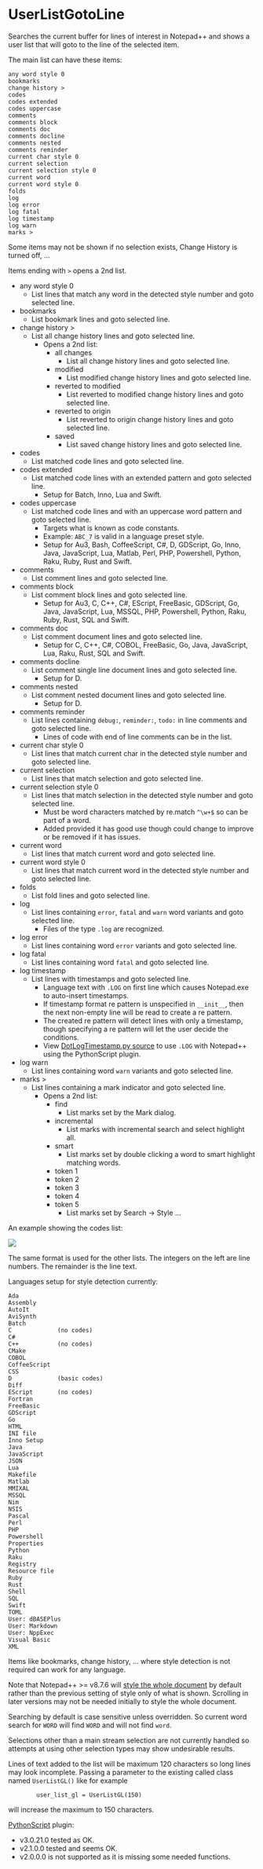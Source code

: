 # UserListGotoLine

Searches the current buffer for lines of interest in Notepad++ and shows a user list that will goto to the line of the selected item.

The main list can have these items:

```
any word style 0
bookmarks
change history >
codes
codes extended
codes uppercase
comments
comments block
comments doc
comments docline
comments nested
comments reminder
current char style 0
current selection
current selection style 0
current word
current word style 0
folds
log
log error
log fatal
log timestamp
log warn
marks >
```

Some items may not be shown if no selection exists, Change History is turned off, ...

Items ending with `>` opens a 2nd list.

 * any word style 0
   * List lines that match any word in the detected style number and goto selected line.
 * bookmarks
   * List bookmark lines and goto selected line.
 * change history >
   * List all change history lines and goto selected line.
     * Opens a 2nd list:
       * all changes
         * List all change history lines and goto selected line.
       * modified
         * List modified change history lines and goto selected line.
       * reverted to modified
         * List reverted to modified change history lines and goto selected line.
       * reverted to origin
         * List reverted to origin change history lines and goto selected line.
       * saved
         * List saved change history lines and goto selected line.
 * codes
   * List matched code lines and goto selected line.
 * codes extended
   * List matched code lines with an extended pattern and goto selected line.
     * Setup for Batch, Inno, Lua and Swift.
 * codes uppercase
   * List matched code lines and with an uppercase word pattern and goto selected line.
     * Targets what is known as code constants.
     * Example: `ABC_7` is valid in a language preset style.
     * Setup for Au3, Bash, CoffeeScript, C#, D, GDScript, Go, Inno, Java, JavaScript, Lua, Matlab, Perl, PHP, Powershell, Python, Raku, Ruby, Rust and Swift.
 * comments
   * List comment lines and goto selected line.
 * comments block
   * List comment block lines and goto selected line.
     * Setup for Au3, C, C++, C#, EScript, FreeBasic, GDScript, Go, Java, JavaScript, Lua, MSSQL, PHP, Powershell, Python, Raku, Ruby, Rust, SQL and Swift.
 * comments doc
   * List comment document lines and goto selected line.
     * Setup for C, C++, C#, COBOL, FreeBasic, Go, Java, JavaScript, Lua, Raku, Rust, SQL and Swift.
 * comments docline
   * List comment single line document lines and goto selected line.
     * Setup for D.
 * comments nested
   * List comment nested document lines and goto selected line.
     * Setup for D.
 * comments reminder
   * List lines containing `debug:`, `reminder:`, `todo:` in line comments and goto selected line.
     * Lines of code with end of line comments can be in the list.
 * current char style 0
   * List lines that match current char in the detected style number and goto selected line.
 * current selection
   * List lines that match selection and goto selected line.
 * current selection style 0
   * List lines that match selection in the detected style number and goto selected line.
     * Must be word characters matched by re.match `^\w+$` so can be part of a word.
     * Added provided it has good use though could change to improve or be removed if it has issues.
 * current word
   * List lines that match current word and goto selected line.
 * current word style 0
   * List lines that match current word in the detected style number and goto selected line.
 * folds
   * List fold lines and goto selected line.
 * log
   * List lines containing `error`, `fatal` and `warn` word variants and goto selected line.
     * Files of the type `.log` are recognized.
 * log error
   * List lines containing word `error` variants and goto selected line.
 * log fatal
   * List lines containing word `fatal` and goto selected line.
 * log timestamp
   * List lines with timestamps and goto selected line.
     * Language text with `.LOG` on first line which causes Notepad.exe to auto-insert timestamps.
     * If timestamp format re pattern is unspecified in `__init__`, then the next non-empty line will be read to create a re pattern.
     * The created re pattern will detect lines with only a timestamp, though specifying a re pattern will let the user decide the conditions.
     * View [DotLogTimestamp.py source] to use `.LOG` with Notepad++ using the PythonScript plugin.
 * log warn
   * List lines containing word `warn` variants and goto selected line.
 * marks >
   * List lines containing a mark indicator and goto selected line.
     * Opens a 2nd list:
       * find
         * List marks set by the Mark dialog.
       * incremental
         * List marks with incremental search and select highlight all.
       * smart
         * List marks set by double clicking a word to smart highlight matching words.
       * token 1
       * token 2
       * token 3
       * token 4
       * token 5
         * List marks set by Search -> Style ...


An example showing the codes list:

![](list.png)

The same format is used for the other lists. The integers on the left are line numbers. The remainder is the line text.

Languages setup for style detection currently:

```
Ada
Assembly
AutoIt
AviSynth
Batch
C             (no codes)
C#
C++           (no codes)
CMake
COBOL
CoffeeScript
CSS
D             (basic codes)
Diff
EScript       (no codes)
Fortran
FreeBasic
GDScript
Go
HTML
INI file
Inno Setup
Java
JavaScript
JSON
Lua
Makefile
Matlab
MMIXAL
MSSQL
Nim
NSIS
Pascal
Perl
PHP
Powershell
Properties
Python
Raku
Registry
Resource file
Ruby
Rust
Shell
SQL
Swift
TOML
User: dBASEPlus
User: Markdown
User: NppExec
Visual Basic
XML
```

Items like bookmarks, change history, ... where style detection is not required can work for any language.

Note that Notepad++ >= v8.7.6 will [style the whole document] by default rather than the previous setting of style only of what is shown. Scrolling in later versions may not be needed initially to style the whole document.

Searching by default is case sensitive unless overridden. So current word search for `WORD` will find `WORD` and will not find `word`.

Selections other than a main stream selection are not currently handled so attempts at using other selection types may show undesirable results.

Lines of text added to the list will be maximum 120 characters so long lines may look incomplete. Passing a parameter to the existing called class named `UserListGL()` like for example

```
        user_list_gl = UserListGL(150)
```

will increase the maximum to 150 characters.

[PythonScript] plugin:

 * v3.0.21.0 tested as OK.
 * v2.1.0.0 tested and seems OK.
 * v2.0.0.0 is not supported as it is missing some needed functions.

 [DotLogTimestamp.py source]: https://community.notepad-plus-plus.org/post/87539
 [PythonScript]: https://github.com/bruderstein/PythonScript
 [style the whole document]: https://github.com/notepad-plus-plus/notepad-plus-plus/blob/8042e50b1979cf958c8a2fbd46e06f819ab30fb2/PowerEditor/src/ScintillaComponent/ScintillaEditView.cpp#L234
